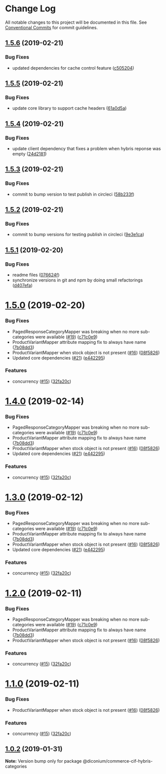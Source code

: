 # Change Log

All notable changes to this project will be documented in this file.
See [Conventional Commits](https://conventionalcommits.org) for commit guidelines.

## [1.5.6](https://github.com/diconium/commerce-cif-hybris/compare/@diconium/commerce-cif-hybris-categories@1.5.5...@diconium/commerce-cif-hybris-categories@1.5.6) (2019-02-21)


### Bug Fixes

* updated dependencies for cache control feature ([c505204](https://github.com/diconium/commerce-cif-hybris/commit/c505204))





## [1.5.5](https://github.com/diconium/commerce-cif-hybris/compare/@diconium/commerce-cif-hybris-categories@1.5.4...@diconium/commerce-cif-hybris-categories@1.5.5) (2019-02-21)


### Bug Fixes

* update core library to support cache headers ([61a0d5a](https://github.com/diconium/commerce-cif-hybris/commit/61a0d5a))





## [1.5.4](https://github.com/diconium/commerce-cif-hybris/compare/@diconium/commerce-cif-hybris-categories@1.5.3...@diconium/commerce-cif-hybris-categories@1.5.4) (2019-02-21)


### Bug Fixes

* update client dependency that fixes a problem when hybris reponse was empty ([24d2181](https://github.com/diconium/commerce-cif-hybris/commit/24d2181))





## [1.5.3](https://github.com/diconium/commerce-cif-hybris/compare/@diconium/commerce-cif-hybris-categories@1.5.2...@diconium/commerce-cif-hybris-categories@1.5.3) (2019-02-21)


### Bug Fixes

* commit to bump version to test publish in circleci ([58b233f](https://github.com/diconium/commerce-cif-hybris/commit/58b233f))





## [1.5.2](https://github.com/diconium/commerce-cif-hybris/compare/@diconium/commerce-cif-hybris-categories@1.5.1...@diconium/commerce-cif-hybris-categories@1.5.2) (2019-02-21)


### Bug Fixes

* commit to bump versions for testing publish in circleci ([9e3e1ca](https://github.com/diconium/commerce-cif-hybris/commit/9e3e1ca))





## [1.5.1](https://github.com/diconium/commerce-cif-hybris/compare/@diconium/commerce-cif-hybris-categories@1.5.0...@diconium/commerce-cif-hybris-categories@1.5.1) (2019-02-20)


### Bug Fixes

* readme files ([076624f](https://github.com/diconium/commerce-cif-hybris/commit/076624f))
* synchronize versions in git and npm by doing small refactorings ([d407efa](https://github.com/diconium/commerce-cif-hybris/commit/d407efa))





# [1.5.0](https://github.com/diconium/commerce-cif-hybris/compare/@diconium/commerce-cif-hybris-categories@1.0.1...@diconium/commerce-cif-hybris-categories@1.5.0) (2019-02-20)


### Bug Fixes

* PagedResponseCategoryMapper was breaking when no more sub-categories were available ([#19](https://github.com/diconium/commerce-cif-hybris/issues/19)) ([c71c0e9](https://github.com/diconium/commerce-cif-hybris/commit/c71c0e9))
* ProductVariantMapper attribute mapping fix to always have name ([7b08dd3](https://github.com/diconium/commerce-cif-hybris/commit/7b08dd3))
* ProductVariantMapper when stock object is not present ([#16](https://github.com/diconium/commerce-cif-hybris/issues/16)) ([08f5826](https://github.com/diconium/commerce-cif-hybris/commit/08f5826))
* Updated core dependencies ([#21](https://github.com/diconium/commerce-cif-hybris/issues/21)) ([e442295](https://github.com/diconium/commerce-cif-hybris/commit/e442295))


### Features

* concurrency ([#15](https://github.com/diconium/commerce-cif-hybris/issues/15)) ([32fa20c](https://github.com/diconium/commerce-cif-hybris/commit/32fa20c))





# [1.4.0](https://github.com/diconium/commerce-cif-hybris/compare/@diconium/commerce-cif-hybris-categories@1.0.1...@diconium/commerce-cif-hybris-categories@1.4.0) (2019-02-14)


### Bug Fixes

* PagedResponseCategoryMapper was breaking when no more sub-categories were available ([#19](https://github.com/diconium/commerce-cif-hybris/issues/19)) ([c71c0e9](https://github.com/diconium/commerce-cif-hybris/commit/c71c0e9))
* ProductVariantMapper attribute mapping fix to always have name ([7b08dd3](https://github.com/diconium/commerce-cif-hybris/commit/7b08dd3))
* ProductVariantMapper when stock object is not present ([#16](https://github.com/diconium/commerce-cif-hybris/issues/16)) ([08f5826](https://github.com/diconium/commerce-cif-hybris/commit/08f5826))
* Updated core dependencies ([#21](https://github.com/diconium/commerce-cif-hybris/issues/21)) ([e442295](https://github.com/diconium/commerce-cif-hybris/commit/e442295))


### Features

* concurrency ([#15](https://github.com/diconium/commerce-cif-hybris/issues/15)) ([32fa20c](https://github.com/diconium/commerce-cif-hybris/commit/32fa20c))





# [1.3.0](https://github.com/diconium/commerce-cif-hybris/compare/@diconium/commerce-cif-hybris-categories@1.0.1...@diconium/commerce-cif-hybris-categories@1.3.0) (2019-02-12)


### Bug Fixes

* PagedResponseCategoryMapper was breaking when no more sub-categories were available ([#19](https://github.com/diconium/commerce-cif-hybris/issues/19)) ([c71c0e9](https://github.com/diconium/commerce-cif-hybris/commit/c71c0e9))
* ProductVariantMapper attribute mapping fix to always have name ([7b08dd3](https://github.com/diconium/commerce-cif-hybris/commit/7b08dd3))
* ProductVariantMapper when stock object is not present ([#16](https://github.com/diconium/commerce-cif-hybris/issues/16)) ([08f5826](https://github.com/diconium/commerce-cif-hybris/commit/08f5826))
* Updated core dependencies ([#21](https://github.com/diconium/commerce-cif-hybris/issues/21)) ([e442295](https://github.com/diconium/commerce-cif-hybris/commit/e442295))


### Features

* concurrency ([#15](https://github.com/diconium/commerce-cif-hybris/issues/15)) ([32fa20c](https://github.com/diconium/commerce-cif-hybris/commit/32fa20c))





# [1.2.0](https://github.com/diconium/commerce-cif-hybris/compare/@diconium/commerce-cif-hybris-categories@1.0.1...@diconium/commerce-cif-hybris-categories@1.2.0) (2019-02-11)


### Bug Fixes

* PagedResponseCategoryMapper was breaking when no more sub-categories were available ([#19](https://github.com/diconium/commerce-cif-hybris/issues/19)) ([c71c0e9](https://github.com/diconium/commerce-cif-hybris/commit/c71c0e9))
* ProductVariantMapper attribute mapping fix to always have name ([7b08dd3](https://github.com/diconium/commerce-cif-hybris/commit/7b08dd3))
* ProductVariantMapper when stock object is not present ([#16](https://github.com/diconium/commerce-cif-hybris/issues/16)) ([08f5826](https://github.com/diconium/commerce-cif-hybris/commit/08f5826))


### Features

* concurrency ([#15](https://github.com/diconium/commerce-cif-hybris/issues/15)) ([32fa20c](https://github.com/diconium/commerce-cif-hybris/commit/32fa20c))





# [1.1.0](https://github.com/diconium/commerce-cif-hybris/compare/@diconium/commerce-cif-hybris-categories@1.0.1...@diconium/commerce-cif-hybris-categories@1.1.0) (2019-02-11)


### Bug Fixes

* ProductVariantMapper when stock object is not present ([#16](https://github.com/diconium/commerce-cif-hybris/issues/16)) ([08f5826](https://github.com/diconium/commerce-cif-hybris/commit/08f5826))


### Features

* concurrency ([#15](https://github.com/diconium/commerce-cif-hybris/issues/15)) ([32fa20c](https://github.com/diconium/commerce-cif-hybris/commit/32fa20c))





## [1.0.2](https://github.com/diconium/commerce-cif-hybris/compare/@diconium/commerce-cif-hybris-categories@1.0.1...@diconium/commerce-cif-hybris-categories@1.0.2) (2019-01-31)

**Note:** Version bump only for package @diconium/commerce-cif-hybris-categories
